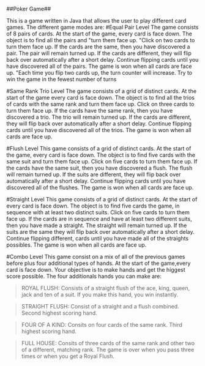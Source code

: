 ##Poker Game##

This is a game written in Java that allows the user to play different card games. The different game modes are:
#Equal Pair Level 
The game consists of 8 pairs of cards.  At the start of the game, every card is face down. The object is to find all the pairs and "turn them face up. "Click on two cards to turn them face up. If the cards are the same, then you have discovered a pair.  The pair will remain turned up. If the cards are different, they will flip back over automatically after a short delay. Continue flipping cards until you have discovered all of the pairs.  The game is won when all cards are face up. "Each time you flip two cards up, the turn counter will increase. Try to win the game in the fewest number of turns

#Same Rank Trio Level
The game consists of a grid of distinct cards.  At the start of the game every card is face down.  The object is to find all the trios of cards with the same rank and turn them face up.
Click on three cards to turn them face up. If the cards have the same rank, then you have discovered a trio.  The trio will remain turned up.  If the cards are different, they will flip back over automatically after a short delay. Continue flipping cards until you have discovered all of the trios. The game is won when all cards are face up.

#Flush Level
This game consists of a grid of distinct cards. At the start of the game, every card is face down. The object is to find five cards with the same suit and turn them face up.
Click on five cards to turn them face up. If the cards have the same suit, then you have discovered a flush. The flush will remain turned up. If the suits are different, they will flip back over automatically after a short delay. Continue flipping cards until you have discovered all of the flushes.  The game is won when all cards are face up.

#Straight Level
This game consists of a grid of distinct cards. At the start of every card is face down. The object is to find five cards the game, in sequence with at least two distinct suits.
Click on five cards to turn them face up. If the cards are in sequence and have at least two different suits, then you have made a straight. The straight will remain turned up. If the suits are the same they will flip back over automatically after a short delay. Continue flipping different, cards until you have made all of the straights possibles. The game is won when all cards are face up.

#Combo Level
This game consist on a mix of all of the previous games before plus four additional types of hands. At the start of the game,every card is face down. Your objective is to make hands and get the higgest score possible. The four additionals hands you can make are:
>ROYAL FLUSH: Consists of a straight flush of the ace, king, queen, jack and ten of a suit. If you make this hand, you win instantly.

>STRAIGHT FLUSH: Consist of a straight and a flush combined. Second highest scoring hand.

>FOUR OF A KIND: Consits on four cards of the same rank. Third highest scoring hand.

>FULL HOUSE: Consits of three cards of the same rank and other two of a different, matching rank. The game is over when you pass three times or when you get a Royal Flush.
